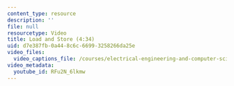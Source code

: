 ```yaml
---
content_type: resource
description: ''
file: null
resourcetype: Video
title: Load and Store (4:34)
uid: d7e387fb-0a44-8c6c-6699-3258266da25e
video_files:
  video_captions_file: /courses/electrical-engineering-and-computer-science/6-004-computation-structures-spring-2017/c13/c13s2/c13s2v3/load-and-store-4-34-/RFu2N_6lkmw.vtt
video_metadata:
  youtube_id: RFu2N_6lkmw
---
```

